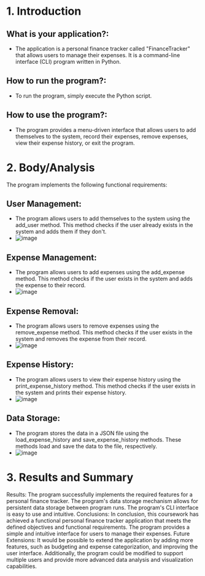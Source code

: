 # 1. Introduction
## What is your application?:
* The application is a personal finance tracker called "FinanceTracker" that allows users to manage their expenses. It is a command-line interface (CLI) program written in Python.
## How to run the program?:
* To run the program, simply execute the Python script.
## How to use the program?:
* The program provides a menu-driven interface that allows users to add themselves to the system, record their expenses, remove expenses, view their expense history, or exit the program.

# 2. Body/Analysis
The program implements the following functional requirements:
## User Management: 
* The program allows users to add themselves to the system using the add_user method. This method checks if the user already exists in the system and adds them if they don't. 
* ![image](https://github.com/Sce-Q/Finance-Tracker/assets/157913107/ef6a8298-4f39-4e76-96fc-f8aec1d4fbe0)

## Expense Management:
* The program allows users to add expenses using the add_expense method. This method checks if the user exists in the system and adds the expense to their record.
* ![image](https://github.com/Sce-Q/Finance-Tracker/assets/157913107/716dd4a2-90f9-461c-b747-8ca15a092c7c)

## Expense Removal: 
* The program allows users to remove expenses using the remove_expense method. This method checks if the user exists in the system and removes the expense from their record.
* ![image](https://github.com/Sce-Q/Finance-Tracker/assets/157913107/c2664e8a-adfc-4e4d-a974-f67803c15aa0)

## Expense History:
* The program allows users to view their expense history using the print_expense_history method. This method checks if the user exists in the system and prints their expense history.
* ![image](https://github.com/Sce-Q/Finance-Tracker/assets/157913107/82bccec9-ed2c-4cda-be97-980cb699cc78)

## Data Storage:
* The program stores the data in a JSON file using the load_expense_history and save_expense_history methods. These methods load and save the data to the file, respectively.
* ![image](https://github.com/Sce-Q/Finance-Tracker/assets/157913107/eaeff7bf-d40f-4aec-897c-9bb0dca76673)


# 3. Results and Summary
Results: The program successfully implements the required features for a personal finance tracker. The program's data storage mechanism allows for persistent data storage between program runs. The program's CLI interface is easy to use and intuitive.
Conclusions: In conclusion, this coursework has achieved a functional personal finance tracker application that meets the defined objectives and functional requirements. The program provides a simple and intuitive interface for users to manage their expenses.
Future Extensions: It would be possible to extend the application by adding more features, such as budgeting and expense categorization, and improving the user interface. Additionally, the program could be modified to support multiple users and provide more advanced data analysis and visualization capabilities.
